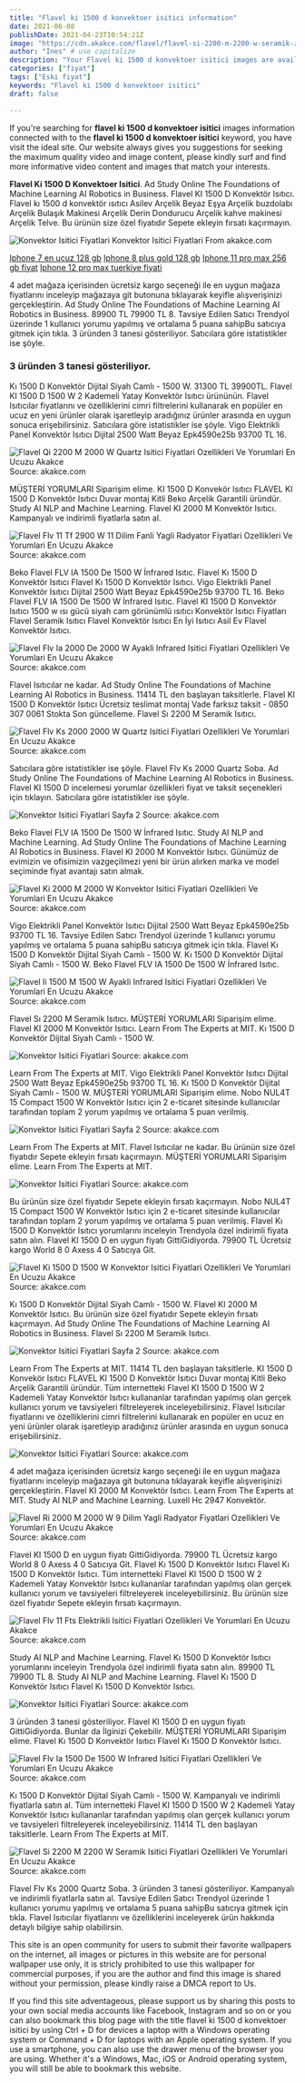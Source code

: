 ```yaml
---
title: "Flavel ki 1500 d konvektoer isitici information"
date: 2021-06-08
publishDate: 2021-04-23T10:54:21Z
image: "https://cdn.akakce.com/flavel/flavel-si-2200-m-2200-w-seramik-z.jpg"
author: "Ines" # use capitalize
description: "Your Flavel ki 1500 d konvektoer isitici images are available. Flavel ki 1500 d konvektoer isitici are a topic that is being searched for and liked by netizens now. You can Download the Flavel ki 1500 d konvektoer isitici files here. Find and Download all free photos."
categories: ["fiyat"]
tags: ["Eski fiyat"]
keywords: "Flavel ki 1500 d konvektoer isitici"
draft: false

---
```


If you're searching for **flavel ki 1500 d konvektoer isitici** images information connected with to the **flavel ki 1500 d konvektoer isitici** keyword, you have visit the ideal  site.  Our website always  gives you  suggestions  for seeking  the maximum  quality video and image  content, please kindly surf and find more informative video content and images  that match your interests.

**Flavel Ki 1500 D Konvektoer Isitici**. Ad Study Online The Foundations of Machine Learning AI Robotics in Business. Flavel KI 1500 D Konvektör Isıtıcı. Flavel kı 1500 d konvektör ısıtıcı Asilev Arçelik Beyaz Eşya Arçelik buzdolabı Arçelik Bulaşık Makinesi Arçelik Derin Dondurucu Arçelik kahve makinesi Arçelik Telve. Bu ürünün size özel fiyatıdır Sepete ekleyin fırsatı kaçırmayın.

![Konvektor Isitici Fiyatlari](https://cdn.akakce.com/bosch/bosch-hc-4000-2500-w-konvektor-x.jpg "Konvektor Isitici Fiyatlari")
Konvektor Isitici Fiyatlari From akakce.com

[Iphone 7 en ucuz 128 gb](/iphone-7-en-ucuz-128-gb/)
[Iphone 8 plus gold 128 gb](/iphone-8-plus-gold-128-gb/)
[Iphone 11 pro max 256 gb fiyat](/iphone-11-pro-max-256-gb-fiyat/)
[Iphone 12 pro max tuerkiye fiyati](/iphone-12-pro-max-tuerkiye-fiyati/)

4 adet mağaza içerisinden ücretsiz kargo seçeneği ile en uygun mağaza fiyatlarını inceleyip mağazaya git butonuna tıklayarak keyifle alışverişinizi gerçekleştirin. Ad Study Online The Foundations of Machine Learning AI Robotics in Business. 89900 TL 79900 TL 8. Tavsiye Edilen Satıcı Trendyol üzerinde 1 kullanıcı yorumu yapılmış ve ortalama 5 puana sahipBu satıcıya gitmek için tıkla. 3 üründen 3 tanesi gösteriliyor. Satıcılara göre istatistikler ise şöyle.

### 3 üründen 3 tanesi gösteriliyor.

Kı 1500 D Konvektör Dijital Siyah Camlı - 1500 W. 31300 TL 39900TL. Flavel KI 1500 D 1500 W 2 Kademeli Yatay Konvektör Isıtıcı ürününün. Flavel Isıtıcılar fiyatlarını ve özelliklerini cimri filtrelerini kullanarak en popüler en ucuz en yeni ürünler olarak işaretleyip aradığınız ürünler arasında en uygun sonuca erişebilirsiniz. Satıcılara göre istatistikler ise şöyle. Vigo Elektrikli Panel Konvektör Isıtıcı Dijital 2500 Watt Beyaz Epk4590e25b 93700 TL 16.


![Flavel Qi 2200 M 2000 W Quartz Isitici Fiyatlari Ozellikleri Ve Yorumlari En Ucuzu Akakce](https://cdn.akakce.com/flavel/flavel-qi-2200-m-2000-w-quartz-z.jpg "Flavel Qi 2200 M 2000 W Quartz Isitici Fiyatlari Ozellikleri Ve Yorumlari En Ucuzu Akakce")
Source: akakce.com

MÜŞTERİ YORUMLARI Siparişim elime. KI 1500 D Konvekör Isıtıcı FLAVEL KI 1500 D Konvektör Isıtıcı Duvar montaj Kitli Beko Arçelik Garantili üründür. Study AI NLP and Machine Learning. Flavel KI 2000 M Konvektör Isıtıcı. Kampanyalı ve indirimli fiyatlarla satın al.

![Flavel Flv 11 Tf 2900 W 11 Dilim Fanli Yagli Radyator Fiyatlari Ozellikleri Ve Yorumlari En Ucuzu Akakce](https://cdn.akakce.com/flavel/flavel-flv-11-tf-2900-w-11-dilim-fanli-yagli-radyator-z.jpg "Flavel Flv 11 Tf 2900 W 11 Dilim Fanli Yagli Radyator Fiyatlari Ozellikleri Ve Yorumlari En Ucuzu Akakce")
Source: akakce.com

Beko Flavel FLV IA 1500 De 1500 W İnfrared Isıtıc. Flavel Kı 1500 D Konvektör Isıtıcı Flavel Kı 1500 D Konvektör Isıtıcı. Vigo Elektrikli Panel Konvektör Isıtıcı Dijital 2500 Watt Beyaz Epk4590e25b 93700 TL 16. Beko Flavel FLV IA 1500 De 1500 W İnfrared Isıtıc. Flavel KI 1500 D Konvektör Isıtıcı 1500 w ısı gücü siyah cam görünümlü ısıtıcı Konvektör Isıtıcı Fiyatları Flavel Seramik Isıtıcı Flavel Konvektör Isıtıcı En İyi Isıtıcı Asil Ev Flavel Konvektör Isıtıcı.

![Flavel Flv Ia 2000 De 2000 W Ayakli Infrared Isitici Fiyatlari Ozellikleri Ve Yorumlari En Ucuzu Akakce](https://cdn.akakce.com/flavel/flavel-flv-ia-2000-de-2000-w-ayakli-infrared-z.jpg "Flavel Flv Ia 2000 De 2000 W Ayakli Infrared Isitici Fiyatlari Ozellikleri Ve Yorumlari En Ucuzu Akakce")
Source: akakce.com

Flavel Isıtıcılar ne kadar. Ad Study Online The Foundations of Machine Learning AI Robotics in Business. 11414 TL den başlayan taksitlerle. Flavel KI 1500 D Konvektör Isıtıcı Ücretsiz teslimat montaj Vade farksız taksit - 0850 307 0061 Stokta Son güncelleme. Flavel Sı 2200 M Seramik Isıtıcı.

![Flavel Flv Ks 2000 2000 W Quartz Isitici Fiyatlari Ozellikleri Ve Yorumlari En Ucuzu Akakce](https://cdn.akakce.com/flavel/flavel-flv-ks-2000-2000-w-quartz-z.jpg "Flavel Flv Ks 2000 2000 W Quartz Isitici Fiyatlari Ozellikleri Ve Yorumlari En Ucuzu Akakce")
Source: akakce.com

Satıcılara göre istatistikler ise şöyle. Flavel Flv Ks 2000 Quartz Soba. Ad Study Online The Foundations of Machine Learning AI Robotics in Business. Flavel KI 1500 D incelemesi yorumlar özellikleri fiyat ve taksit seçenekleri için tıklayın. Satıcılara göre istatistikler ise şöyle.

![Konvektor Isitici Fiyatlari Sayfa 2](https://cdn.akakce.com/king/king-k-6260-2000-w-konvektor-x.jpg "Konvektor Isitici Fiyatlari Sayfa 2")
Source: akakce.com

Beko Flavel FLV IA 1500 De 1500 W İnfrared Isıtıc. Study AI NLP and Machine Learning. Ad Study Online The Foundations of Machine Learning AI Robotics in Business. Flavel KI 2000 M Konvektör Isıtıcı. Günümüz de evimizin ve ofisimizin vazgeçilmezi yeni bir ürün alırken marka ve model seçiminde fiyat avantajı satın almak.

![Flavel Ki 2000 M 2000 W Konvektor Isitici Fiyatlari Ozellikleri Ve Yorumlari En Ucuzu Akakce](https://iis-akakce.akamaized.net/p.z?%2F%2Fst3%2Emyideasoft%2Ecom%2Fshop%2Fcd%2F37%2Fmyassets%2Fproducts%2F345%2F44%2Ejpg%3Frevision%3D1576742342 "Flavel Ki 2000 M 2000 W Konvektor Isitici Fiyatlari Ozellikleri Ve Yorumlari En Ucuzu Akakce")
Source: akakce.com

Vigo Elektrikli Panel Konvektör Isıtıcı Dijital 2500 Watt Beyaz Epk4590e25b 93700 TL 16. Tavsiye Edilen Satıcı Trendyol üzerinde 1 kullanıcı yorumu yapılmış ve ortalama 5 puana sahipBu satıcıya gitmek için tıkla. Flavel Kı 1500 D Konvektör Dijital Siyah Camlı - 1500 W. Kı 1500 D Konvektör Dijital Siyah Camlı - 1500 W. Beko Flavel FLV IA 1500 De 1500 W İnfrared Isıtıc.

![Flavel Ii 1500 M 1500 W Ayakli Infrared Isitici Fiyatlari Ozellikleri Ve Yorumlari En Ucuzu Akakce](https://cdn.akakce.com/flavel/flavel-ii-1500-m-1500-w-ayakli-infrared-z.jpg "Flavel Ii 1500 M 1500 W Ayakli Infrared Isitici Fiyatlari Ozellikleri Ve Yorumlari En Ucuzu Akakce")
Source: akakce.com

Flavel Sı 2200 M Seramik Isıtıcı. MÜŞTERİ YORUMLARI Siparişim elime. Flavel KI 2000 M Konvektör Isıtıcı. Learn From The Experts at MIT. Kı 1500 D Konvektör Dijital Siyah Camlı - 1500 W.

![Konvektor Isitici Fiyatlari](https://cdn.akakce.com/vigo/vigo-epk-4590-2500-w-dijital-konvektor-x.jpg "Konvektor Isitici Fiyatlari")
Source: akakce.com

Learn From The Experts at MIT. Vigo Elektrikli Panel Konvektör Isıtıcı Dijital 2500 Watt Beyaz Epk4590e25b 93700 TL 16. Kı 1500 D Konvektör Dijital Siyah Camlı - 1500 W. MÜŞTERİ YORUMLARI Siparişim elime. Nobo NUL4T 15 Compact 1500 W Konvektör Isıtıcı için 2 e-ticaret sitesinde kullanıcılar tarafından toplam 2 yorum yapılmış ve ortalama 5 puan verilmiş.

![Konvektor Isitici Fiyatlari Sayfa 2](https://cdn.akakce.com/vigo/vigo-epk-4590-2000-w-manuel-konvektor-x.jpg "Konvektor Isitici Fiyatlari Sayfa 2")
Source: akakce.com

Learn From The Experts at MIT. Flavel Isıtıcılar ne kadar. Bu ürünün size özel fiyatıdır Sepete ekleyin fırsatı kaçırmayın. MÜŞTERİ YORUMLARI Siparişim elime. Learn From The Experts at MIT.

![Konvektor Isitici Fiyatlari](https://cdn.akakce.com/kumtel/kumtel-hc-2930-2000-w-konvektor-x.jpg "Konvektor Isitici Fiyatlari")
Source: akakce.com

Bu ürünün size özel fiyatıdır Sepete ekleyin fırsatı kaçırmayın. Nobo NUL4T 15 Compact 1500 W Konvektör Isıtıcı için 2 e-ticaret sitesinde kullanıcılar tarafından toplam 2 yorum yapılmış ve ortalama 5 puan verilmiş. Flavel Kı 1500 D Konvektör Isıtıcı yorumlarını inceleyin Trendyola özel indirimli fiyata satın alın. Flavel KI 1500 D en uygun fiyatı GittiGidiyorda. 79900 TL Ücretsiz kargo World 8 0 Axess 4 0 Satıcıya Git.

![Flavel Ki 1500 D 1500 W Konvektor Isitici Fiyatlari Ozellikleri Ve Yorumlari En Ucuzu Akakce](https://cdn.akakce.com/flavel/flavel-ki-1500-d-1500-w-konvektor-z.jpg "Flavel Ki 1500 D 1500 W Konvektor Isitici Fiyatlari Ozellikleri Ve Yorumlari En Ucuzu Akakce")
Source: akakce.com

Kı 1500 D Konvektör Dijital Siyah Camlı - 1500 W. Flavel KI 2000 M Konvektör Isıtıcı. Bu ürünün size özel fiyatıdır Sepete ekleyin fırsatı kaçırmayın. Ad Study Online The Foundations of Machine Learning AI Robotics in Business. Flavel Sı 2200 M Seramik Isıtıcı.

![Konvektor Isitici Fiyatlari Sayfa 2](https://cdn.akakce.com/nobo/nobo-nfk4t-05-front-500-w-konvektor-x.jpg "Konvektor Isitici Fiyatlari Sayfa 2")
Source: akakce.com

Learn From The Experts at MIT. 11414 TL den başlayan taksitlerle. KI 1500 D Konvekör Isıtıcı FLAVEL KI 1500 D Konvektör Isıtıcı Duvar montaj Kitli Beko Arçelik Garantili üründür. Tüm internetteki Flavel KI 1500 D 1500 W 2 Kademeli Yatay Konvektör Isıtıcı kullananlar tarafından yapılmış olan gerçek kullanıcı yorum ve tavsiyeleri filtreleyerek inceleyebilirsiniz. Flavel Isıtıcılar fiyatlarını ve özelliklerini cimri filtrelerini kullanarak en popüler en ucuz en yeni ürünler olarak işaretleyip aradığınız ürünler arasında en uygun sonuca erişebilirsiniz.

![Konvektor Isitici Fiyatlari](https://cdn.akakce.com/xiaomi/xiaomi-mi-smart-space-heater-s-akilli-elektrikli-x.jpg "Konvektor Isitici Fiyatlari")
Source: akakce.com

4 adet mağaza içerisinden ücretsiz kargo seçeneği ile en uygun mağaza fiyatlarını inceleyip mağazaya git butonuna tıklayarak keyifle alışverişinizi gerçekleştirin. Flavel KI 2000 M Konvektör Isıtıcı. Learn From The Experts at MIT. Study AI NLP and Machine Learning. Luxell Hc 2947 Konvektör.

![Flavel Ri 2000 M 2000 W 9 Dilim Yagli Radyator Fiyatlari Ozellikleri Ve Yorumlari En Ucuzu Akakce](https://cdn.akakce.com/flavel/flavel-ri-2000-m-2000-w-9-dilim-yagli-radyator-z.jpg "Flavel Ri 2000 M 2000 W 9 Dilim Yagli Radyator Fiyatlari Ozellikleri Ve Yorumlari En Ucuzu Akakce")
Source: akakce.com

Flavel KI 1500 D en uygun fiyatı GittiGidiyorda. 79900 TL Ücretsiz kargo World 8 0 Axess 4 0 Satıcıya Git. Flavel Kı 1500 D Konvektör Isıtıcı Flavel Kı 1500 D Konvektör Isıtıcı. Tüm internetteki Flavel KI 1500 D 1500 W 2 Kademeli Yatay Konvektör Isıtıcı kullananlar tarafından yapılmış olan gerçek kullanıcı yorum ve tavsiyeleri filtreleyerek inceleyebilirsiniz. Bu ürünün size özel fiyatıdır Sepete ekleyin fırsatı kaçırmayın.

![Flavel Flv 11 Fts Elektrikli Isitici Fiyatlari Ozellikleri Ve Yorumlari En Ucuzu Akakce](https://cdn.akakce.com/flavel/flavel-flv-11-fts-elektrikli-z.jpg "Flavel Flv 11 Fts Elektrikli Isitici Fiyatlari Ozellikleri Ve Yorumlari En Ucuzu Akakce")
Source: akakce.com

Study AI NLP and Machine Learning. Flavel Kı 1500 D Konvektör Isıtıcı yorumlarını inceleyin Trendyola özel indirimli fiyata satın alın. 89900 TL 79900 TL 8. Study AI NLP and Machine Learning. Flavel Kı 1500 D Konvektör Isıtıcı Flavel Kı 1500 D Konvektör Isıtıcı.

![Konvektor Isitici Fiyatlari](https://cdn.akakce.com/bosch/bosch-hc-4000-2500-w-konvektor-x.jpg "Konvektor Isitici Fiyatlari")
Source: akakce.com

3 üründen 3 tanesi gösteriliyor. Flavel KI 1500 D en uygun fiyatı GittiGidiyorda. Bunlar da İlginizi Çekebilir. MÜŞTERİ YORUMLARI Siparişim elime. Flavel Kı 1500 D Konvektör Isıtıcı Flavel Kı 1500 D Konvektör Isıtıcı.

![Flavel Flv Ia 1500 De 1500 W Infrared Isitici Fiyatlari Ozellikleri Ve Yorumlari En Ucuzu Akakce](https://cdn.akakce.com/flavel/flavel-flv-ia-1500-de-1500-w-infrared-z.jpg "Flavel Flv Ia 1500 De 1500 W Infrared Isitici Fiyatlari Ozellikleri Ve Yorumlari En Ucuzu Akakce")
Source: akakce.com

Kı 1500 D Konvektör Dijital Siyah Camlı - 1500 W. Kampanyalı ve indirimli fiyatlarla satın al. Tüm internetteki Flavel KI 1500 D 1500 W 2 Kademeli Yatay Konvektör Isıtıcı kullananlar tarafından yapılmış olan gerçek kullanıcı yorum ve tavsiyeleri filtreleyerek inceleyebilirsiniz. 11414 TL den başlayan taksitlerle. Learn From The Experts at MIT.

![Flavel Si 2200 M 2200 W Seramik Isitici Fiyatlari Ozellikleri Ve Yorumlari En Ucuzu Akakce](https://cdn.akakce.com/flavel/flavel-si-2200-m-2200-w-seramik-z.jpg "Flavel Si 2200 M 2200 W Seramik Isitici Fiyatlari Ozellikleri Ve Yorumlari En Ucuzu Akakce")
Source: akakce.com

Flavel Flv Ks 2000 Quartz Soba. 3 üründen 3 tanesi gösteriliyor. Kampanyalı ve indirimli fiyatlarla satın al. Tavsiye Edilen Satıcı Trendyol üzerinde 1 kullanıcı yorumu yapılmış ve ortalama 5 puana sahipBu satıcıya gitmek için tıkla. Flavel Isıtıcılar fiyatlarını ve özelliklerini inceleyerek ürün hakkında detaylı bilgiye sahip olabilirsin.

This site is an open community for users to submit their favorite wallpapers on the internet, all images or pictures in this website are for personal wallpaper use only, it is stricly prohibited to use this wallpaper for commercial purposes, if you are the author and find this image is shared without your permission, please kindly raise a DMCA report to Us.

If you find this site adventageous, please support us by sharing this posts to your own social media accounts like Facebook, Instagram and so on or you can also bookmark this blog page with the title flavel ki 1500 d konvektoer isitici by using Ctrl + D for devices a laptop with a Windows operating system or Command + D for laptops with an Apple operating system. If you use a smartphone, you can also use the drawer menu of the browser you are using. Whether it's a Windows, Mac, iOS or Android operating system, you will still be able to bookmark this website.
